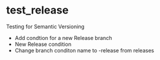 # test_release
Testing for Semantic Versioning

- Add condtion for a new Release branch
- New Release condition
- Change branch conditon name to -release from releases
